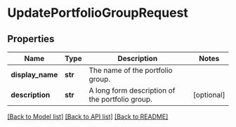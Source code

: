 # UpdatePortfolioGroupRequest

## Properties
Name | Type | Description | Notes
------------ | ------------- | ------------- | -------------
**display_name** | **str** | The name of the portfolio group. | 
**description** | **str** | A long form description of the portfolio group. | [optional] 

[[Back to Model list]](../README.md#documentation-for-models) [[Back to API list]](../README.md#documentation-for-api-endpoints) [[Back to README]](../README.md)


